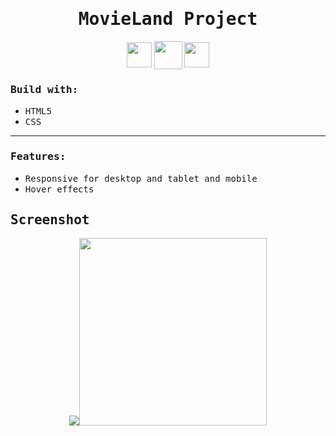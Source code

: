 <h1 align="center"><samp>MovieLand Project</samp> </h1>
<p align="center"> 
  <a href="https://github.com/xoFrey" target="_blank"> <img width="40" align="center" src="./public/img/icons/icons8-github-64.png"/></a>
  <a href="https://wanderlust-adventures-inky.vercel.app" target="_blank"> <img width="45" align="center" src="./public/img/icons/icons8-livepage-64.png"/></a>
  <a href="https://www.linkedin.com/in/izel-acar-0572332ba/" target="_blank"> <img width="40" align="center" src="./public/img/icons/icons8-linkedin-64.png"/></a>
</p>


<h3><samp>Build with:</samp></h3>
<ul>
<li><samp>HTML5</samp></li>
<li><samp>CSS</samp></li>
</ul>

<hr/>

<h3><samp>Features:</samp></h3>
<ul>
<li><samp>Responsive for desktop and tablet and mobile</samp></li>
<li><samp>Hover effects</samp></li>
</ul>


<h2><samp>Screenshot</samp></h2>

<p align="center">
<img src="./assets/img/Desktop.png"/><img width="300" src="./assets/img/Mobile.png"/>
</p>



  

